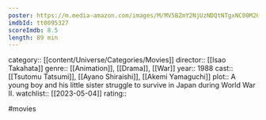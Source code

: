 ```yaml
---
poster: https://m.media-amazon.com/images/M/MV5BZmY2NjUzNDQtNTgxNC00M2Q4LTljOWQtMjNjNDBjNWUxNmJlXkEyXkFqcGdeQXVyNTA4NzY1MzY@._V1_SX300.jpg
imdbId: tt0095327
scoreImdb: 8.5
length: 89 min
---
```


category:: [[content/Universe/Categories/Movies]]
director:: [[Isao Takahata]]
genre:: [[Animation]], [[Drama]], [[War]]
year:: 1988
cast:: [[Tsutomu Tatsumi]], [[Ayano Shiraishi]], [[Akemi Yamaguchi]]
plot:: A young boy and his little sister struggle to survive in Japan during World War II.
watchlist:: [[2023-05-04]]
rating::

#movies 

